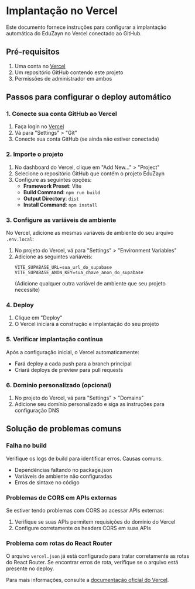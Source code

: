 
# Implantação no Vercel

Este documento fornece instruções para configurar a implantação automática do EduZayn no Vercel conectado ao GitHub.

## Pré-requisitos

1. Uma conta no [Vercel](https://vercel.com)
2. Um repositório GitHub contendo este projeto
3. Permissões de administrador em ambos

## Passos para configurar o deploy automático

### 1. Conecte sua conta GitHub ao Vercel

1. Faça login no [Vercel](https://vercel.com)
2. Vá para "Settings" > "Git"
3. Conecte sua conta GitHub (se ainda não estiver conectada)

### 2. Importe o projeto

1. No dashboard do Vercel, clique em "Add New..." > "Project"
2. Selecione o repositório GitHub que contém o projeto EduZayn
3. Configure as seguintes opções:
   - **Framework Preset**: Vite
   - **Build Command**: `npm run build`
   - **Output Directory**: `dist`
   - **Install Command**: `npm install`

### 3. Configure as variáveis de ambiente

No Vercel, adicione as mesmas variáveis de ambiente do seu arquivo `.env.local`:

1. No projeto do Vercel, vá para "Settings" > "Environment Variables"
2. Adicione as seguintes variáveis:
   ```
   VITE_SUPABASE_URL=sua_url_do_supabase
   VITE_SUPABASE_ANON_KEY=sua_chave_anon_do_supabase
   ```
   (Adicione qualquer outra variável de ambiente que seu projeto necessite)

### 4. Deploy

1. Clique em "Deploy"
2. O Vercel iniciará a construção e implantação do seu projeto

### 5. Verificar implantação contínua

Após a configuração inicial, o Vercel automaticamente:
- Fará deploy a cada push para a branch principal
- Criará deploys de preview para pull requests

### 6. Domínio personalizado (opcional)

1. No projeto do Vercel, vá para "Settings" > "Domains"
2. Adicione seu domínio personalizado e siga as instruções para configuração DNS

## Solução de problemas comuns

### Falha no build

Verifique os logs de build para identificar erros. Causas comuns:
- Dependências faltando no package.json
- Variáveis de ambiente não configuradas
- Erros de sintaxe no código

### Problemas de CORS em APIs externas

Se estiver tendo problemas com CORS ao acessar APIs externas:
1. Verifique se suas APIs permitem requisições do domínio do Vercel
2. Configure corretamente os headers CORS em suas APIs

### Problema com rotas do React Router

O arquivo `vercel.json` já está configurado para tratar corretamente as rotas do React Router.
Se encontrar erros de rota, verifique se o arquivo está presente no deploy.

Para mais informações, consulte a [documentação oficial do Vercel](https://vercel.com/docs).
